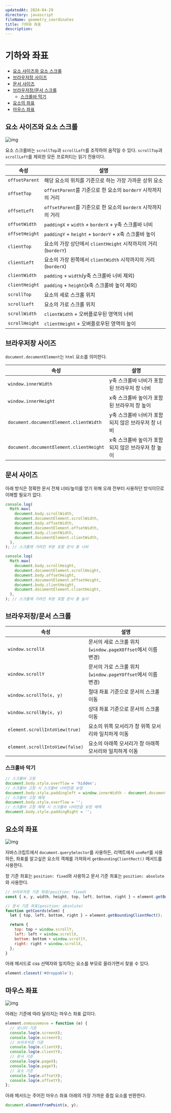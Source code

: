 ```yaml
---
updatedAt: 2024-04-29
directory: javascript
fileName: geometry_coordinates
title: 기하와 좌표
description:
---
```


# 기하와 좌표

- [요소 사이즈와 요소 스크롤](#요소-사이즈와-요소-스크롤)
- [브라우저창 사이즈](#브라우저창-사이즈)
- [문서 사이즈](#문서-사이즈)
- [브라우저창/문서 스크롤](#브라우저창문서-스크롤)
  - [스크롤바 막기](#스크롤바-막기)
- [요소의 좌표](#요소의-좌표)
- [마우스 좌표](#마우스-좌표)

## 요소 사이즈와 요소 스크롤

![img](images/geometry_element.png)

요소 스크롤바는 `scrollTop`과 `scrollLeft`를 조작하여 움직일 수 있다. `scrollTop`과 `scrollLeft`를 제외한 모든 프로퍼티는 읽기 전용이다.

| 속성           | 설명                                                           |
| -------------- | -------------------------------------------------------------- |
| `offsetParent` | 해당 요소의 위치를 기준으로 하는 가장 가까운 상위 요소         |
| `offsetTop`    | `offsetParent`를 기준으로 한 요소의 `borderY` 시작까지의 거리  |
| `offsetLeft`   | `offsetParent`를 기준으로 한 요소의 `borderX` 시작까지의 거리  |
| `offsetWidth`  | `paddingX` + `width` + `borderX` + y축 스크롤바 너비           |
| `offsetHeight` | `paddingY` + `height` + `borderY` + x축 스크롤바 높이          |
| `clientTop`    | 요소의 가장 상단에서 `clientHeight` 시작까지의 거리(`borderY`) |
| `clientLeft`   | 요소의 가장 왼쪽에서 `clientWidth` 시작까지의 거리(`borderX`)  |
| `clientWidth`  | `padding` + `width`(y축 스크롤바 너비 제외)                    |
| `clientHeight` | `padding` + `height`(x축 스크롤바 높이 제외)                   |
| `scrollTop`    | 요소의 세로 스크롤 위치                                        |
| `scrollLeft`   | 요소의 가로 스크롤 위치                                        |
| `scrollWidth`  | `clientWidth` + 오버플로우된 영역의 너비                       |
| `scrollHeight` | `clientHeight` + 오버플로우된 영역의 높이                      |

## 브라우저창 사이즈

`document.documentElement`는 `html` 요소를 의미한다.

| 속성                                    | 설명                                               |
| --------------------------------------- | -------------------------------------------------- |
| `window.innerWidth`                     | y축 스크롤바 너비가 포함된 브라우저 창 너비        |
| `window.innerHeight`                    | x축 스크롤바 높이가 포함된 브라우저 창 높이        |
| `document.documentElement.clientWidth`  | y축 스크롤바 너비가 포함되지 않은 브라우저 창 너비 |
| `document.documentElement.clientHeight` | x축 스크롤바 높이가 포함되지 않은 브라우저 창 높이 |

## 문서 사이즈

아래 방식은 정확한 문서 전체 너비/높이를 얻기 위해 오래 전부터 사용하던 방식이므로 이해할 필요가 없다.

```js
console.log(
  Math.max(
    document.body.scrollWidth,
    document.documentElement.scrollWidth,
    document.body.offsetWidth,
    document.documentElement.offsetWidth,
    document.body.clientWidth,
    document.documentElement.clientWidth,
  ),
); // 스크롤에 가려진 부분 포함 문서 총 너비

console.log(
  Math.max(
    document.body.scrollHeight,
    document.documentElement.scrollHeight,
    document.body.offsetHeight,
    document.documentElement.offsetHeight,
    document.body.clientHeight,
    document.documentElement.clientHeight,
  ),
); // 스크롤에 가려진 부분 포함 문서 총 높이
```

## 브라우저창/문서 스크롤

| 속성                            | 설명                                                        |
| ------------------------------- | ----------------------------------------------------------- |
| `window.scrollX`                | 문서의 세로 스크롤 위치(`window.pageXOffset`에서 이름 변경) |
| `window.scrollY`                | 문서의 가로 스크롤 위치(`window.pageYOffset`에서 이름 변경) |
| `window.scrollTo(x, y)`         | 절대 좌표 기준으로 문서의 스크롤 이동                       |
| `window.scrollBy(x, y)`         | 상대 좌표 기준으로 문서의 스크롤 이동                       |
| `element.scrollIntoView(true)`  | 요소의 위쪽 모서리가 창 위쪽 모서리와 일치하게 이동         |
| `element.scrollIntoView(false)` | 요소의 아래쪽 모서리가 창 아래쪽 모서리와 일치하게 이동     |

### 스크롤바 막기

```js
// 스크롤바 고정
document.body.style.overflow = 'hidden';
// 스크롤바 고정 시 스크롤바 너비만큼 보정
document.body.style.paddingleft = window.innerWidth - document.documentElement.clientWidth;
// 스크롤바 고정 해제
document.body.style.overflow = '';
// 스크롤바 고정 해제 시 스크롤바 너비만큼 보정 해제
document.body.style.paddingRight = '';
```

## 요소의 좌표

![img](images/coordinate_element.png)

자바스크립트에서 `document.querySelector`를 사용하든, 리액트에서 `useRef`를 사용하든, 좌표를 알고싶은 요소의 객체를 가져와서 `getBoundingClientRect()` 메서드를 사용한다.

창 기준 좌표는 `position: fixed`와 사용하고 문서 기준 좌표는 `position: absolute`와 사용한다.

```js
// 브라우저창 기준 좌표(position: fixed)
const { x, y, width, height, top, left, bottom, right } = element.getBoundingClientRect();

// 문서 기준 좌표(position: absolute)
function getCoords(elem) {
  let { top, left, bottom, right } = element.getBoundingClientRect();

  return {
    top: top + window.scrollY,
    left: left + window.scrollX,
    bottom: bottom + window.scrollY,
    right: right + window.scrollX,
  };
}
```

아래 메서드로 css 선택자와 일치하는 요소를 부모로 올라가면서 찾을 수 있다.

```js
element.closest('#droppable');
```

## 마우스 좌표

![img](images/coordinate_mouse.png)

아래는 기준에 따라 달라지는 마우스 좌표 값이다.

```js
element.onmousemove = function (e) {
  // 모니터 기준
  console.log(e.screenX);
  console.log(e.screenY);
  // 브라우저창 기준
  console.log(e.clientX);
  console.log(e.clientY);
  // 문서 기준
  console.log(e.pageX);
  console.log(e.pageY);
  // 요소 기준
  console.log(e.offsetX);
  console.log(e.offsetY);
};
```

아래 메서드는 주어진 마우스 좌표 아래의 가장 가까운 중첩 요소를 반환한다.

```ts
document.elementFromPoint(x, y);
```
